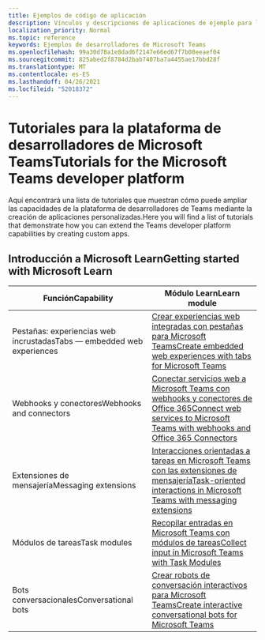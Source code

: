```yaml
---
title: Ejemplos de código de aplicación
description: Vínculos y descripciones de aplicaciones de ejemplo para la plataforma de desarrolladores de Microsoft Teams
localization_priority: Normal
ms.topic: reference
keywords: Ejemplos de desarrolladores de Microsoft Teams
ms.openlocfilehash: 99a30d78a1e8dad6f2147e66ed67f7b08eeaef04
ms.sourcegitcommit: 825abed2f8784d2bab7407ba7a4455ae17bbd28f
ms.translationtype: MT
ms.contentlocale: es-ES
ms.lasthandoff: 04/26/2021
ms.locfileid: "52018372"
---
```

# <a name="tutorials-for-the-microsoft-teams-developer-platform"></a><span data-ttu-id="6f58d-104">Tutoriales para la plataforma de desarrolladores de Microsoft Teams</span><span class="sxs-lookup"><span data-stu-id="6f58d-104">Tutorials for the Microsoft Teams developer platform</span></span>

<span data-ttu-id="6f58d-105">Aquí encontrará una lista de tutoriales que muestran cómo puede ampliar las capacidades de la plataforma de desarrolladores de Teams mediante la creación de aplicaciones personalizadas.</span><span class="sxs-lookup"><span data-stu-id="6f58d-105">Here you will find a list of tutorials that demonstrate how you can extend the Teams developer platform capabilities by creating custom apps.</span></span>

## <a name="getting-started-with-microsoft-learn"></a><span data-ttu-id="6f58d-106">Introducción a Microsoft Learn</span><span class="sxs-lookup"><span data-stu-id="6f58d-106">Getting started with Microsoft Learn</span></span>

| <span data-ttu-id="6f58d-107">**Función**</span><span class="sxs-lookup"><span data-stu-id="6f58d-107">**Capability**</span></span>| <span data-ttu-id="6f58d-108">**Módulo Learn**</span><span class="sxs-lookup"><span data-stu-id="6f58d-108">**Learn module**</span></span>|
|--------|-------------|
| <span data-ttu-id="6f58d-109">Pestañas: experiencias web incrustadas</span><span class="sxs-lookup"><span data-stu-id="6f58d-109">Tabs  — embedded web experiences</span></span>  |  [<span data-ttu-id="6f58d-110">Crear experiencias web integradas con pestañas para Microsoft Teams</span><span class="sxs-lookup"><span data-stu-id="6f58d-110">Create embedded web experiences with tabs for Microsoft Teams</span></span>](https://docs.microsoft.com/learn/modules/embedded-web-experiences/) |
| <span data-ttu-id="6f58d-111">Webhooks y conectores</span><span class="sxs-lookup"><span data-stu-id="6f58d-111">Webhooks and connectors</span></span>  |  [<span data-ttu-id="6f58d-112">Conectar servicios web a Microsoft Teams con webhooks y conectores de Office 365</span><span class="sxs-lookup"><span data-stu-id="6f58d-112">Connect web services to Microsoft Teams with webhooks and Office 365 Connectors</span></span>](https://docs.microsoft.com/learn/modules/msteams-webhooks-connectors/) |
|<span data-ttu-id="6f58d-113">Extensiones de mensajería</span><span class="sxs-lookup"><span data-stu-id="6f58d-113">Messaging extensions</span></span>  | [<span data-ttu-id="6f58d-114">Interacciones orientadas a tareas en Microsoft Teams con las extensiones de mensajería</span><span class="sxs-lookup"><span data-stu-id="6f58d-114">Task-oriented interactions in Microsoft Teams with messaging extensions</span></span>](https://docs.microsoft.com/learn/modules/msteams-messaging-extensions/)  |
| <span data-ttu-id="6f58d-115">Módulos de tareas</span><span class="sxs-lookup"><span data-stu-id="6f58d-115">Task modules</span></span> |  [<span data-ttu-id="6f58d-116">Recopilar entradas en Microsoft Teams con módulos de tareas</span><span class="sxs-lookup"><span data-stu-id="6f58d-116">Collect input in Microsoft Teams with Task Modules</span></span>](https://docs.microsoft.com/learn/modules/msteams-task-modules/) |
| <span data-ttu-id="6f58d-117">Bots conversacionales</span><span class="sxs-lookup"><span data-stu-id="6f58d-117">Conversational bots</span></span>  | [<span data-ttu-id="6f58d-118">Crear robots de conversación interactivos para Microsoft Teams</span><span class="sxs-lookup"><span data-stu-id="6f58d-118">Create interactive conversational bots for Microsoft Teams</span></span>](https://docs.microsoft.com/learn/modules/msteams-conversation-bots/)  |


